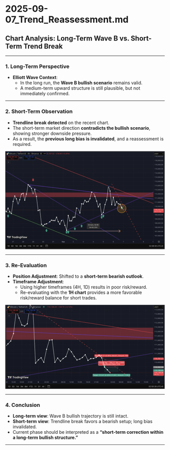# 2025-09-07_Trend_Reassessment.md

## Chart Analysis: Long-Term Wave B vs. Short-Term Trend Break

---

### 1. Long-Term Perspective
- **Elliott Wave Context**:  
  - In the long run, the **Wave B bullish scenario** remains valid.  
  - A medium-term upward structure is still plausible, but not immediately confirmed.  

---

### 2. Short-Term Observation
- **Trendline break detected** on the recent chart.  
- The short-term market direction **contradicts the bullish scenario**, showing stronger downside pressure.  
- As a result, the **previous long bias is invalidated**, and a reassessment is required.  

![Trendline Break](2025-09-07_Trendline_Break_Reevaluation.png)

---

### 3. Re-Evaluation
- **Position Adjustment**: Shifted to a **short-term bearish outlook**.  
- **Timeframe Adjustment**:  
  - Using higher timeframes (4H, 1D) results in poor risk/reward.  
  - Re-evaluating with the **1H chart** provides a more favorable risk/reward balance for short trades.  

![Position Shift](2025-09-07_Position_Reassessment.png)

---

### 4. Conclusion
- **Long-term view**: Wave B bullish trajectory is still intact.  
- **Short-term view**: Trendline break favors a bearish setup; long bias invalidated.  
- Current phase should be interpreted as a **“short-term correction within a long-term bullish structure.”**

---
